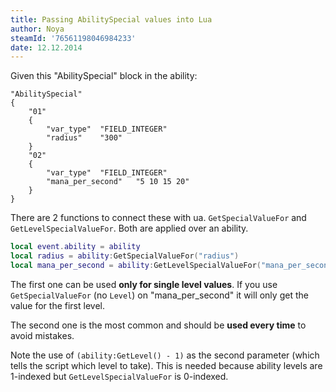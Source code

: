 ```yaml
---
title: Passing AbilitySpecial values into Lua
author: Noya
steamId: '76561198046984233'
date: 12.12.2014
---
```


Given this "AbilitySpecial" block in the ability:

```
"AbilitySpecial"
{
    "01"
    {
        "var_type"	"FIELD_INTEGER"
        "radius"	"300"
    }
    "02"
    {
        "var_type"	"FIELD_INTEGER"
        "mana_per_second"	"5 10 15 20"
    }
}
```

There are 2 functions to connect these with ua. `GetSpecialValueFor` and `GetLevelSpecialValueFor`. Both are applied over an ability.

```lua
local event.ability = ability
local radius = ability:GetSpecialValueFor("radius") 
local mana_per_second = ability:GetLevelSpecialValueFor("mana_per_second", (ability:GetLevel() - 1))
```

The first one can be used **only for single level values**. If you use `GetSpecialValueFor` (no `Level`) on "mana_per_second" it will only get the value for the first level.

The second one is the most common and should be **used every time** to avoid mistakes. 

Note the use of `(ability:GetLevel() - 1)` as the second parameter (which tells the script which level to take). This is needed because ability levels are 1-indexed but `GetLevelSpecialValueFor` is 0-indexed.


